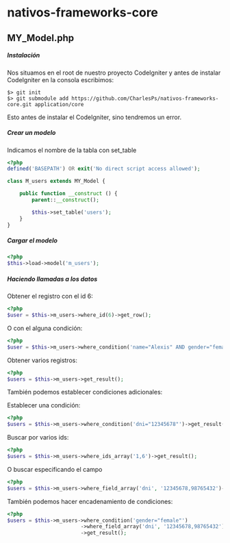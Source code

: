 # nativos-frameworks-core

## MY_Model.php

##### Instalación
Nos situamos en el root de nuestro proyecto CodeIgniter y antes de instalar CodeIgniter en la consola escribimos:
```
$> git init
$> git submodule add https://github.com/CharlesPs/nativos-frameworks-core.git application/core
```
Esto antes de instalar el CodeIgniter, sino tendremos un error.

##### Crear un modelo
Indicamos el nombre de la tabla con set_table
```php
<?php
defined('BASEPATH') OR exit('No direct script access allowed');

class M_users extends MY_Model {

    public function __construct () {
        parent::__construct();

        $this->set_table('users');
    }
}
```

##### Cargar el modelo
```php
<?php
$this->load->model('m_users');
```
##### Haciendo llamadas a los datos
Obtener el registro con el id 6:
```php
<?php
$user = $this->m_users->where_id(6)->get_row();
```
O con el alguna condición:
```php
<?php
$user = $this->m_users->where_condition('name="Alexis" AND gender="female"')->get_row();
```
Obtener varios registros:
```php
<?php
$users = $this->m_users->get_result();
```
También podemos establecer condiciones adicionales:

Establecer una condición:
```php
<?php
$users = $this->m_users->where_condition('dni="12345678"')->get_result();
```

Buscar por varios ids:
```php
<?php
$users = $this->m_users->where_ids_array('1,6')->get_result();
```
O buscar especificando el campo
```php
<?php
$users = $this->m_users->where_field_array('dni', '12345678,98765432')->get_result();
```
También podemos hacer encadenamiento de condiciones:
```php
<?php
$users = $this->m_users->where_condition('gender="female"')
                        ->where_field_array('dni', '12345678,98765432')
                        ->get_result();
```

